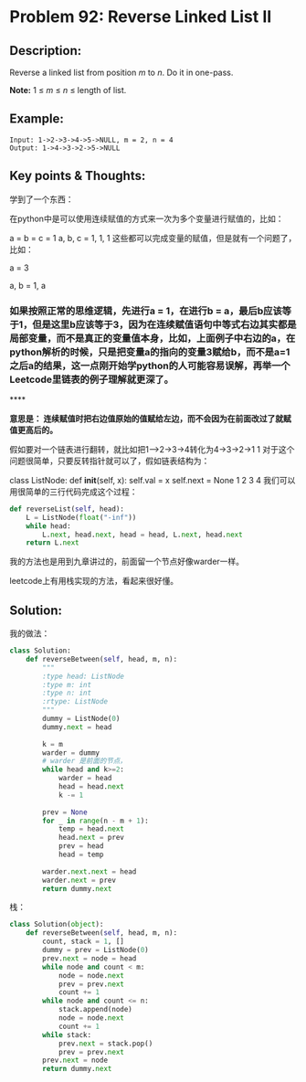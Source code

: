 # Problem 92: Reverse Linked List II

## Description:

Reverse a linked list from position _m_ to _n_. Do it in one-pass.

**Note:** 1 ≤ _m_ ≤ _n_ ≤ length of list.

## Example:

```text
Input: 1->2->3->4->5->NULL, m = 2, n = 4
Output: 1->4->3->2->5->NULL
```

## Key points & Thoughts:

学到了一个东西：

在python中是可以使用连续赋值的方式来一次为多个变量进行赋值的，比如：

a = b = c = 1 a, b, c = 1, 1, 1  这些都可以完成变量的赋值，但是就有一个问题了，比如：

a = 3 

a, b = 1, a 

### **如果按照正常的思维逻辑，先进行a = 1，在进行b = a，最后b应该等于1，但是这里b应该等于3，因为在连续赋值语句中等式右边其实都是局部变量，而不是真正的变量值本身，比如，上面例子中右边的a，在python解析的时候，只是把变量a的指向的变量3赋给b，而不是a=1之后a的结果，这一点刚开始学python的人可能容易误解，再举一个Leetcode里链表的例子理解就更深了。**

\*\*\*\*

**意思是： 连续赋值时把右边值原始的值赋给左边，而不会因为在前面改过了就赋值更高后的。**

假如要对一个链表进行翻转，就比如把1—&gt;2-&gt;3-&gt;4转化为4-&gt;3-&gt;2-&gt;1 1 对于这个问题很简单，只要反转指针就可以了，假如链表结构为：

class ListNode: def **init**\(self, x\): self.val = x self.next = None 1 2 3 4 我们可以用很简单的三行代码完成这个过程：

```python
def reverseList(self, head): 
    L = ListNode(float("-inf")) 
    while head: 
        L.next, head.next, head = head, L.next, head.next
    return L.next
```

我的方法也是用到九章讲过的，前面留一个节点好像warder一样。

leetcode上有用栈实现的方法，看起来很好懂。



## Solution:



我的做法：

```python
class Solution:
    def reverseBetween(self, head, m, n):
        """
        :type head: ListNode
        :type m: int
        :type n: int
        :rtype: ListNode
        """
        dummy = ListNode(0)
        dummy.next = head
        
        k = m
        warder = dummy
        # warder 是前面的节点， 
        while head and k>=2:
            warder = head
            head = head.next
            k -= 1
            
        prev = None       
        for _ in range(n - m + 1):
            temp = head.next
            head.next = prev
            prev = head
            head = temp
                        
        warder.next.next = head
        warder.next = prev
        return dummy.next
```

栈：

```python
class Solution(object):
    def reverseBetween(self, head, m, n):
        count, stack = 1, []
        dummy = prev = ListNode(0)
        prev.next = node = head
        while node and count < m:
            node = node.next
            prev = prev.next
            count += 1
        while node and count <= n:
            stack.append(node)
            node = node.next
            count += 1
        while stack:
            prev.next = stack.pop()
            prev = prev.next
        prev.next = node
        return dummy.next
```

